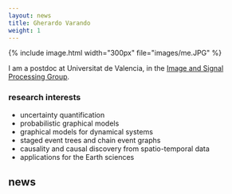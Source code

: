 ```yaml
---
layout: news
title: Gherardo Varando 
weight: 1
---
```


{% include image.html width="300px" file="images/me.JPG" %}

I am a postdoc at Universitat de Valencia, in the [Image and Signal Processing Group](https://www.isp.uv.es).

### research interests

- uncertainty quantification
- probabilistic graphical models
- graphical models for dynamical systems
- staged event trees and chain event graphs
- causality and causal discovery from spatio-temporal data
- applications for the Earth sciences

## news  
